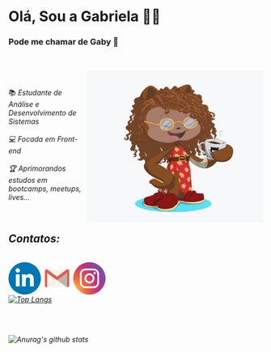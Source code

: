 # Olá, Sou a Gabriela 🤟🏾

<h3> Pode me chamar de Gaby 🤗</h3>
<br>
<link rel="stylesheet" type="text/css" href="readme.css">

<img align="right" src="octocat.png"  width=" 350px" 
    height= "300px" border-radius="80%"> </h2>
<br>
<br>
📚<em> Estudante de Análise e Desenvolvimento de Sistemas
<br>
<br>
💻<em> Focada em Front-end 
<br>
<br>
🏆<em> Aprimorandos estudos em bootcamps, meetups, lives...

<br>


## Contatos:
<br>
<div class="redes">
<a href="https://www.linkedin.com/in/gabrielafabiola/"><img align="left" src="iconfinder_social-linkedin-circle_771370.png"></a>
<a href="mailto:ggabrielafabiola@gmail.com"><img align="left" src="iconfinder_5303_-_Gmail_1313515.png"/></a> 
<a href="https://www.instagram.com/_gabyfabiola/"><img align="left" src="iconfinder_instagram_1632517(1).png"></a>
 </div>
<br>
<br>
<br
<br>

 
<div class="dados">

 [![Top Langs](https://github-readme-stats.vercel.app/api/top-langs/?username=codegabys&layout=compact)](https://github.com/anuraghazra/github-readme-stats)

 <br>
 <br>

 ![Anurag's github stats](https://github-readme-stats.vercel.app/api?username=codegabys&hide=stars,contribs)
</div>

<!--
> Status do Projeto: Concluido :heavy_check_mark:

> Status do Projeto: Em desenvolvimento :warning:-->